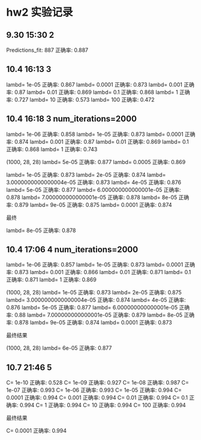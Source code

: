 # hw2 实验记录

## 9.30 15:30 2

Predictions_fit: 887
正确率: 0.887

## 10.4 16:13 3

lambd= 1e-05
正确率: 0.867
lambd= 0.0001
正确率: 0.873
lambd= 0.001
正确率: 0.87
lambd= 0.01
正确率: 0.869
lambd= 0.1
正确率: 0.868
lambd= 1
正确率: 0.727
lambd= 10
正确率: 0.573
lambd= 100
正确率: 0.472

## 10.4 16:18 3 num_iterations=2000

lambd= 1e-06
正确率: 0.858
lambd= 1e-05
正确率: 0.873
lambd= 0.0001
正确率: 0.874
lambd= 0.001
正确率: 0.87
lambd= 0.01
正确率: 0.869
lambd= 0.1
正确率: 0.868
lambd= 1
正确率: 0.743



(1000, 28, 28)
lambd= 5e-05
正确率: 0.877
lambd= 0.0005
正确率: 0.869



lambd= 1e-05
正确率: 0.873
lambd= 2e-05
正确率: 0.874
lambd= 3.0000000000000004e-05
正确率: 0.873
lambd= 4e-05
正确率: 0.876
lambd= 5e-05
正确率: 0.877
lambd= 6.000000000000001e-05
正确率: 0.878
lambd= 7.000000000000001e-05
正确率: 0.878
lambd= 8e-05
正确率: 0.879
lambd= 9e-05
正确率: 0.875
lambd= 0.0001
正确率: 0.874



最终

lambd= 8e-05
正确率: 0.878







## 10.4 17:06 4 num_iterations=2000

lambd= 1e-06
正确率: 0.857
lambd= 1e-05
正确率: 0.873
lambd= 0.0001
正确率: 0.873
lambd= 0.001
正确率: 0.866
lambd= 0.01
正确率: 0.871
lambd= 0.1
正确率: 0.871
lambd= 1
正确率: 0.869



(1000, 28, 28)
lambd= 1e-05
正确率: 0.873
lambd= 2e-05
正确率: 0.875
lambd= 3.0000000000000004e-05
正确率: 0.874
lambd= 4e-05
正确率: 0.876
lambd= 5e-05
正确率: 0.877
lambd= 6.000000000000001e-05
正确率: 0.88
lambd= 7.000000000000001e-05
正确率: 0.879
lambd= 8e-05
正确率: 0.878
lambd= 9e-05
正确率: 0.874
lambd= 0.0001
正确率: 0.873



最终结果

(1000, 28, 28)
lambd= 6e-05
正确率: 0.877



## 10.7 21:46 5

C= 1e-10
正确率: 0.528
C= 1e-09
正确率: 0.927
C= 1e-08
正确率: 0.987
C= 1e-07
正确率: 0.993
C= 1e-06
正确率: 0.993
C= 1e-05
正确率: 0.994
C= 0.0001
正确率: 0.994
C= 0.001
正确率: 0.994
C= 0.01
正确率: 0.994
C= 0.1
正确率: 0.994
C= 1
正确率: 0.994
C= 10
正确率: 0.994
C= 100
正确率: 0.994



最终结果

C= 0.0001
正确率: 0.994

